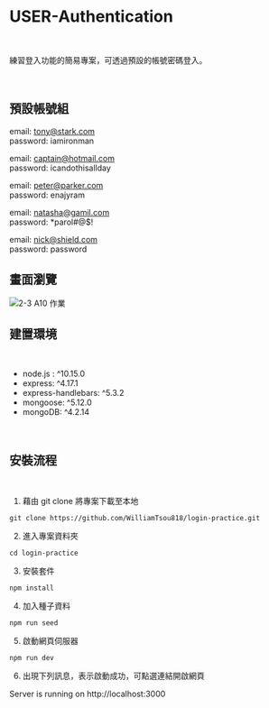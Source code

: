 # USER-Authentication

<br>

練習登入功能的簡易專案，可透過預設的帳號密碼登入。

<br>

## 預設帳號組

email: tony@stark.com
<br>
password: iamironman

email: captain@hotmail.com
<br>
password: icandothisallday

email: peter@parker.com
<br>
password: enajyram

email: natasha@gamil.com
<br>
password: \*parol#@$!

email: nick@shield.com
<br>
password: password

## 畫面瀏覽

![2-3 A10 作業](https://i.ibb.co/L0tbf9z/2021-07-14-11-58-41.png)

## 建置環境

<br>

- node.js : ^10.15.0
- express: ^4.17.1
- express-handlebars: ^5.3.2
- mongoose: ^5.12.0
- mongoDB: ^4.2.14

<br>

## 安裝流程

<br>

1. 藉由 git clone 將專案下載至本地

```
git clone https://github.com/WilliamTsou818/login-practice.git
```

2. 進入專案資料夾

```
cd login-practice
```

3. 安裝套件

```
npm install
```

4. 加入種子資料

```
npm run seed
```

5. 啟動網頁伺服器

```
npm run dev
```

6. 出現下列訊息，表示啟動成功，可點選連結開啟網頁

Server is running on http://localhost:3000
